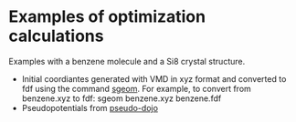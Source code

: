 # Examples of optimization calculations 
Examples with a benzene molecule and a Si8 crystal structure.
- Initial coordiantes generated with VMD in xyz format and converted to fdf using the command [sgeom](https://sisl.readthedocs.io/en/latest/scripts/sgeom.html). For example, to convert from benzene.xyz to fdf:  sgeom benzene.xyz benzene.fdf
- Pseudopotentials from [pseudo-dojo](https://www.pseudo-dojo.org/)
  
